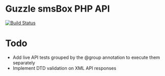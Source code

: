 Guzzle smsBox PHP API
=====================

[![Build Status](https://secure.travis-ci.org/gridonic/guzzle-smsbox.png)](http://travis-ci.org/gridonic/guzzle-smsbox)

Todo
====

-   Add live API tests grouped by the @group annotation to execute them separately
-   Implement DTD validation on XML API responses